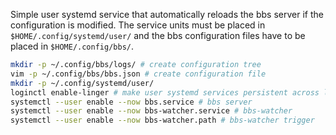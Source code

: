 Simple user systemd service that automatically reloads the bbs server if the configuration is modified.
The service units must be placed in `$HOME/.config/systemd/user/` and the bbs configuration files have to be placed in `$HOME/.config/bbs/`.

```bash
mkdir -p ~/.config/bbs/logs/ # create configuration tree
vim -p ~/.config/bbs/bbs.json # create configuration file
mkdir -p ~/.config/systemd/user/
loginctl enable-linger # make user systemd services persistent across logons
systemctl --user enable --now bbs.service # bbs server
systemctl --user enable --now bbs-watcher.service # bbs-watcher
systemctl --user enable --now bbs-watcher.path # bbs-watcher trigger
```
